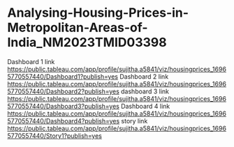 # Analysing-Housing-Prices-in-Metropolitan-Areas-of-India_NM2023TMID03398
Dashboard 1 link https://public.tableau.com/app/profile/sujitha.a5841/viz/housingprices_16965770557440/Dashboard1?publish=yes
Dashboard 2 link https://public.tableau.com/app/profile/sujitha.a5841/viz/housingprices_16965770557440/Dashboard2?publish=yes
dashboard 3 link https://public.tableau.com/app/profile/sujitha.a5841/viz/housingprices_16965770557440/Dashboard3?publish=yes
Dashboard 4 link https://public.tableau.com/app/profile/sujitha.a5841/viz/housingprices_16965770557440/Dashboard4?publish=yes
story link https://public.tableau.com/app/profile/sujitha.a5841/viz/housingprices_16965770557440/Story1?publish=yes
